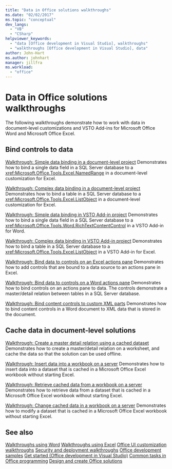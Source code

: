 ```yaml
---
title: "Data in Office solutions walkthroughs"
ms.date: "02/02/2017"
ms.topic: "conceptual"
dev_langs:
  - "VB"
  - "CSharp"
helpviewer_keywords:
  - "data [Office development in Visual Studio], walkthroughs"
  - "walkthroughs [Office development in Visual Studio], data"
author: John-Hart
ms.author: johnhart
manager: jillfra
ms.workload:
  - "office"
---
```

# Data in Office solutions walkthroughs
  The following walkthroughs demonstrate how to work with data in document-level customizations and VSTO Add-ins for Microsoft Office Word and Microsoft Office Excel.

## Bind controls to data
 [Walkthrough: Simple data binding in a document-level project](../vsto/walkthrough-simple-data-binding-in-a-document-level-project.md)
 Demonstrates how to bind a single data field in a SQL Server database to a <xref:Microsoft.Office.Tools.Excel.NamedRange> in a document-level customization for Excel.

 [Walkthrough: Complex data binding in a document-level project](../vsto/walkthrough-complex-data-binding-in-a-document-level-project.md)
 Demonstrates how to bind a table in a SQL Server database to a <xref:Microsoft.Office.Tools.Excel.ListObject> in a document-level customization for Excel.

 [Walkthrough: Simple data binding in VSTO Add-in project](../vsto/walkthrough-simple-data-binding-in-vsto-add-in-project.md)
 Demonstrates how to bind a single data field in a SQL Server database to a <xref:Microsoft.Office.Tools.Word.RichTextContentControl> in a VSTO Add-in for Word.

 [Walkthrough: Complex data binding in VSTO Add-in project](../vsto/walkthrough-complex-data-binding-in-vsto-add-in-project.md)
 Demonstrates how to bind a table in a SQL Server database to a <xref:Microsoft.Office.Tools.Excel.ListObject> in a VSTO Add-in for Excel.

 [Walkthrough: Bind data to controls on an Excel actions pane](../vsto/walkthrough-binding-data-to-controls-on-an-excel-actions-pane.md)
 Demonstrates how to add controls that are bound to a data source to an actions pane in Excel.

 [Walkthrough: Bind data to controls on a Word actions pane](../vsto/walkthrough-binding-data-to-controls-on-a-word-actions-pane.md)
 Demonstrates how to bind controls on an actions pane to data. The controls demonstrate a master/detail relation between tables in a SQL Server database.

 [Walkthrough: Bind content controls to custom XML parts](../vsto/walkthrough-binding-content-controls-to-custom-xml-parts.md)
 Demonstrates how to bind content controls in a Word document to XML data that is stored in the document.

## Cache data in document-level solutions
 [Walkthrough: Create a master detail relation using a cached dataset](../vsto/walkthrough-creating-a-master-detail-relation-using-a-cached-dataset.md)
 Demonstrates how to create a master/detail relation on a worksheet, and cache the data so that the solution can be used offline.

 [Walkthrough: Insert data into a workbook on a server](../vsto/walkthrough-inserting-data-into-a-workbook-on-a-server.md)
 Demonstrates how to insert data into a dataset that is cached in a Microsoft Office Excel workbook without starting Excel.

 [Walkthrough: Retrieve cached data from a workbook on a server](../vsto/walkthrough-retrieving-cached-data-from-a-workbook-on-a-server.md)
 Demonstrates how to retrieve data from a dataset that is cached in a Microsoft Office Excel workbook without starting Excel.

 [Walkthrough: Change cached data in a workbook on a server](../vsto/walkthrough-changing-cached-data-in-a-workbook-on-a-server.md)
 Demonstrates how to modify a dataset that is cached in a Microsoft Office Excel workbook without starting Excel.

## See also
 [Walkthroughs using Word](../vsto/walkthroughs-using-word.md)
 [Walkthroughs using Excel](../vsto/walkthroughs-using-excel.md)
 [Office UI customization walkthroughs](../vsto/office-ui-customization-walkthroughs.md)
 [Security and deployment walkthroughs](../vsto/security-and-deployment-walkthroughs.md)
 [Office development samples](../vsto/office-development-samples.md)
 [Get started &#40;Office development in Visual Studio&#41;](../vsto/getting-started-office-development-in-visual-studio.md)
 [Common tasks in Office programming](../vsto/common-tasks-in-office-programming.md)
 [Design and create Office solutions](../vsto/designing-and-creating-office-solutions.md)
